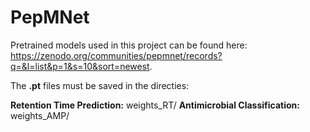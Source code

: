 # PepMNet

Pretrained models used in this project can be found here: https://zenodo.org/communities/pepmnet/records?q=&l=list&p=1&s=10&sort=newest.

The **.pt** files must be saved in the directies: 

**Retention Time Prediction:**
weights_RT/
**Antimicrobial Classification:**
weights_AMP/




